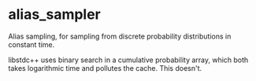 # alias_sampler

Alias sampling, for sampling from discrete probability distributions in constant time.

libstdc++ uses binary search in a cumulative probability array, which both takes logarithmic time and pollutes the cache. This doesn't.
